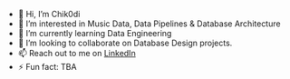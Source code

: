 - 👋 Hi, I’m Chik0di
- 👀 I’m interested in Music Data, Data Pipelines & Database Architecture
- 🌱 I’m currently learning Data Engineering
- 💞️ I’m looking to collaborate on Database Design projects.
- 📫 Reach out to me on [LinkedIn](https://www.linkedin.com/in/chikodi-obu-278b5b264/)
- ⚡ Fun fact: TBA

<!---
chik0di/chik0di is a ✨ special ✨ repository because its `README.md` (this file) appears on your GitHub profile.
You can click the Preview link to take a look at your changes.
--->
